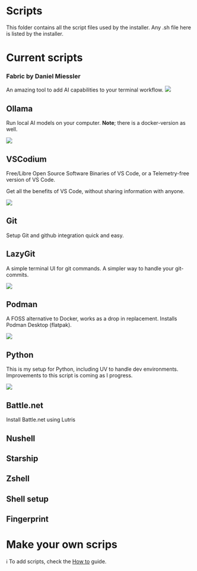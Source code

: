 # Scripts

This folder contains all the script files used by the installer. Any .sh file here is listed by the installer.

# Current scripts

### Fabric by Daniel Miessler
An amazing tool to add AI capabilities to your terminal workflow.
[<img src="https://img.shields.io/badge/@danielmiessler/fabric-100000?style=for-the-badge&logo=github&logoColor=white">](https://github.com/danielmiessler/fabric)

## Ollama

Run local AI models on your computer.
**Note**; there is a docker-version as well.

[<img src="https://img.shields.io/badge/ollama-100000?style=for-the-badge&logo=github&logoColor=white">](https://github.com/ollama/ollama)

## VSCodium
Free/Libre Open Source Software Binaries of VS Code, or a Telemetry-free version of VS Code.

Get all the benefits of VS Code, without sharing information with anyone.

[<img src="https://img.shields.io/badge/VSCodium-100000?style=for-the-badge&logo=github&logoColor=white">](https://github.com/VSCodium/vscodium)


## Git
Setup Git and github integration quick and easy.

## LazyGit
A simple terminal UI for git commands. A simpler way to handle your git-commits.

[<img src="https://img.shields.io/badge/jesseduffield/lazygit-100000?style=for-the-badge&logo=github&logoColor=white">](https://github.com/jesseduffield/lazygit)

## Podman
A FOSS alternative to Docker, works as a drop in replacement.
Installs Podman Desktop (flatpak).

[<img src="https://img.shields.io/badge/containers/Podman-100000?style=for-the-badge&logo=github&logoColor=white">](https://github.com/containers/podman)

## Python
This is my setup for Python, including UV to handle dev environments.
Improvements to this script is coming as I progress.

[<img src="https://img.shields.io/badge/astral_sh/uv-100000?style=for-the-badge&logo=github&logoColor=white">](https://github.com/astral-sh/uv)

## Battle.net
Install Battle.net using Lutris

## Nushell

## Starship

## Zshell

## Shell setup

## Fingerprint


# Make your own scrips

ℹ️ To add scripts, check the [How to](/scripts/HOWTO.md) guide.